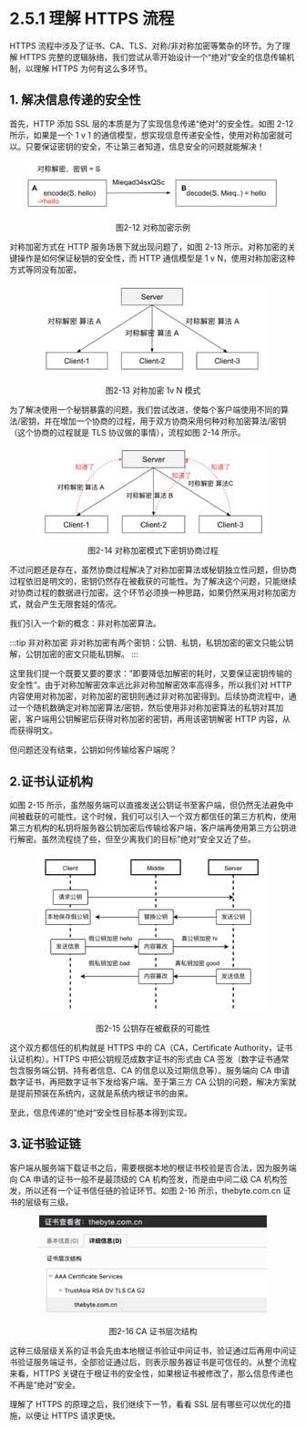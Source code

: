 # 2.5.1  理解 HTTPS 流程

HTTPS 流程中涉及了证书、CA、TLS、对称/非对称加密等繁杂的环节。为了理解 HTTPS 完整的逻辑脉络，我们尝试从零开始设计一个“绝对”安全的信息传输机制，以理解 HTTPS 为何有这么多环节。

## 1. 解决信息传递的安全性

首先，HTTP 添加 SSL 层的本质是为了实现信息传递“绝对”的安全性。如图 2-12 所示，如果是一个 1 v 1 的通信模型，想实现信息传递安全性，使用对称加密就可以。只要保证密钥的安全，不让第三者知道，信息安全的问题就能解决！

<div  align="center">
	<img src="../assets/https-1.png" width = "450"  align=center />
	<p>图2-12 对称加密示例</p>
</div>

对称加密方式在 HTTP 服务场景下就出现问题了，如图 2-13 所示。对称加密的关键操作是如何保证秘钥的安全性，而 HTTP 通信模型是 1 v N，使用对称加密这种方式等同没有加密。 

<div  align="center">
	<img src="../assets/https-2.png" width = "400"  align=center />
	<p>图2-13 对称加密 1v N 模式</p>
</div>

为了解决使用一个秘钥暴露的问题，我们尝试改进，使每个客户端使用不同的算法/密钥，并在增加一个协商的过程，用于双方协商采用何种对称加密算法/密钥（这个协商的过程就是 TLS 协议做的事情），流程如图 2-14 所示。

<div  align="center">
	<img src="../assets/https-3.png" width = "400"  align=center />
	<p>图2-14 对称加密模式下密钥协商过程</p>
</div>

不过问题还是存在，虽然协商过程解决了对称加密算法或秘钥独立性问题，但协商过程依旧是明文的，密钥仍然存在被截获的可能性。为了解决这个问题，只能继续对协商过程的数据进行加密。这个环节必须换一种思路，如果仍然采用对称加密方式，就会产生无限套娃的情况。

我们引入一个新的概念：非对称加密算法。

:::tip 非对称加密
非对称加密有两个密钥：公钥、私钥，私钥加密的密文只能公钥解，公钥加密的密文只能私钥解。
:::

这里我们提一个既要又要的要求：”即要降低加解密的耗时，又要保证密钥传输的安全性“。由于对称加解密效率远比非对称加解密效率高得多，所以我们对 HTTP 内容使用对称加密，对称加密的密钥则通过非对称加密得到。后续协商流程中，通过一个随机数确定对称加密算法/密钥，然后使用非对称加密算法的私钥对其加密，客户端用公钥解密后获得对称加密的密钥，再用该密钥解密 HTTP 内容，从而获得明文。

但问题还没有结束，公钥如何传输给客户端呢？

## 2.证书认证机构

如图 2-15 所示，虽然服务端可以直接发送公钥证书至客户端，但仍然无法避免中间被截获的可能性。这个时候，我们可以引入一个双方都信任的第三方机构，使用第三方机构的私钥将服务器公钥加密后传输给客户端，客户端再使用第三方公钥进行解密。虽然流程绕了些，但至少离我们的目标”绝对“安全又近了些。

<div  align="center">
	<img src="../assets/https-4.png" width = "400"  align=center />
	<p>图2-15 公钥存在被截获的可能性</p>
</div>

这个双方都信任的机构就是 HTTPS 中的 CA（CA，Certificate Authority，证书认证机构）。HTTPS 中把公钥规范成数字证书的形式由 CA 签发（数字证书通常包含服务端公钥、持有者信息、CA 的信息以及过期信息等）。服务端向 CA 申请数字证书，再把数字证书下发给客户端。至于第三方 CA 公钥的问题，解决方案就是提前预装在系统内，这就是系统内根证书的由来。

至此，信息传递的”绝对“安全性目标基本得到实现。

## 3.证书验证链

客户端从服务端下载证书之后，需要根据本地的根证书校验是否合法，因为服务端向 CA 申请的证书一般不是最顶级的 CA 机构签发，而是由中间二级 CA 机构签发，所以还有一个证书信任链的验证环节。如图 2-16 所示，thebyte.com.cn 证书的层级有三级。

<div  align="center">
	<img src="../assets/https-5.png" width = "400"  align=center />
	<p>图2-16 CA 证书层次结构</p>
</div>

这种三级层级关系的证书会先由本地根证书验证中间证书，验证通过后再用中间证书验证服务端证书，全部验证通过后，则表示服务器证书是可信任的。从整个流程来看，HTTPS 关键在于根证书的安全性，如果根证书被修改了，那么信息传递也不再是“绝对”安全。

理解了 HTTPS 的原理之后，我们继续下一节，看看 SSL 层有哪些可以优化的措施，以便让 HTTPS 请求更快。
